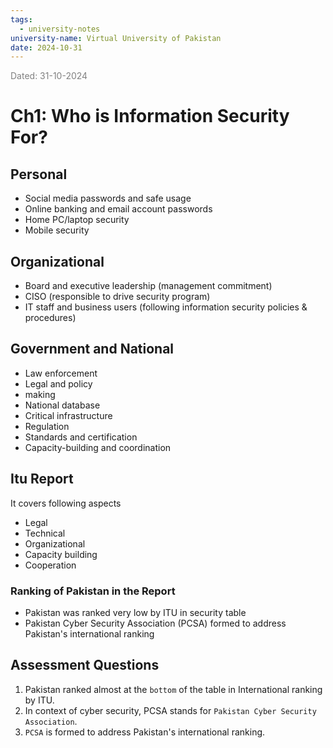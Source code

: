 ```yaml
---
tags:
  - university-notes
university-name: Virtual University of Pakistan
date: 2024-10-31
---
```


<span style="color: gray;">Dated: 31-10-2024</span>

# Ch1: Who is Information Security For?

## Personal

- Social media passwords and safe usage
- Online banking and email account passwords
- Home PC/laptop security
- Mobile security

## Organizational

- Board and executive leadership (management commitment)
- CISO (responsible to drive security program)
- IT staff and business users (following information security policies & procedures)

## Government and National

- Law enforcement  
- Legal and policy  
- making  
- National database  
- Critical infrastructure  
- Regulation  
- Standards and certification  
- Capacity-building and coordination

## Itu Report

It covers following aspects

- Legal
- Technical
- Organizational
- Capacity building
- Cooperation

### Ranking of Pakistan in the Report

- Pakistan was ranked very low by ITU in security table
- Pakistan Cyber Security Association (PCSA) formed to address Pakistan's international ranking

## Assessment Questions

1. Pakistan ranked almost at the `bottom` of the table in International ranking by ITU.
2. In context of cyber security, PCSA stands for `Pakistan Cyber Security Association`.
3. `PCSA` is formed to address Pakistan's international ranking.
